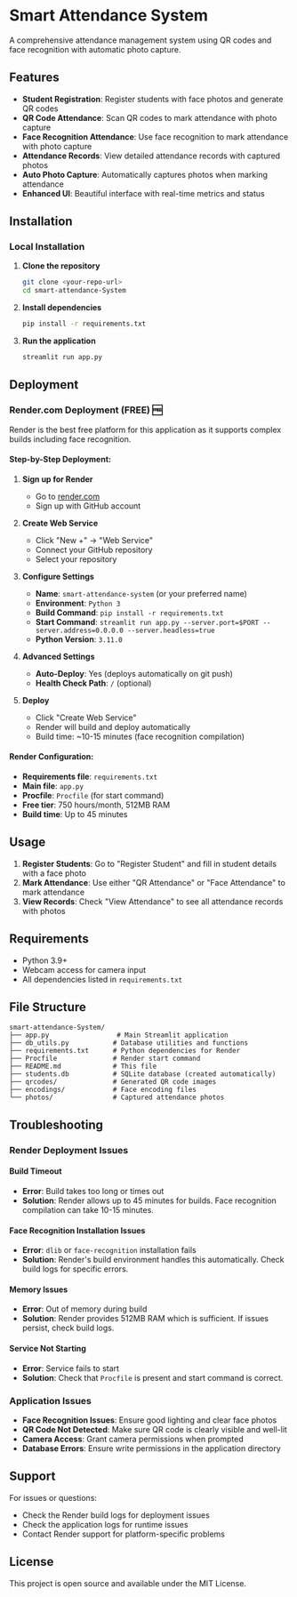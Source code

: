# Smart Attendance System

A comprehensive attendance management system using QR codes and face recognition with automatic photo capture.

## Features

- **Student Registration**: Register students with face photos and generate QR codes
- **QR Code Attendance**: Scan QR codes to mark attendance with photo capture
- **Face Recognition Attendance**: Use face recognition to mark attendance with photo capture
- **Attendance Records**: View detailed attendance records with captured photos
- **Auto Photo Capture**: Automatically captures photos when marking attendance
- **Enhanced UI**: Beautiful interface with real-time metrics and status

## Installation

### Local Installation

1. **Clone the repository**
   ```bash
   git clone <your-repo-url>
   cd smart-attendance-System
   ```

2. **Install dependencies**
   ```bash
   pip install -r requirements.txt
   ```

3. **Run the application**
   ```bash
   streamlit run app.py
   ```

## Deployment

### Render.com Deployment (FREE) 🆓

Render is the best free platform for this application as it supports complex builds including face recognition.

#### Step-by-Step Deployment:

1. **Sign up for Render**
   - Go to [render.com](https://render.com)
   - Sign up with GitHub account

2. **Create Web Service**
   - Click "New +" → "Web Service"
   - Connect your GitHub repository
   - Select your repository

3. **Configure Settings**
   - **Name**: `smart-attendance-system` (or your preferred name)
   - **Environment**: `Python 3`
   - **Build Command**: `pip install -r requirements.txt`
   - **Start Command**: `streamlit run app.py --server.port=$PORT --server.address=0.0.0.0 --server.headless=true`
   - **Python Version**: `3.11.0`

4. **Advanced Settings**
   - **Auto-Deploy**: Yes (deploys automatically on git push)
   - **Health Check Path**: `/` (optional)

5. **Deploy**
   - Click "Create Web Service"
   - Render will build and deploy automatically
   - Build time: ~10-15 minutes (face recognition compilation)

#### Render Configuration:
- **Requirements file**: `requirements.txt`
- **Main file**: `app.py`
- **Procfile**: `Procfile` (for start command)
- **Free tier**: 750 hours/month, 512MB RAM
- **Build time**: Up to 45 minutes

## Usage

1. **Register Students**: Go to "Register Student" and fill in student details with a face photo
2. **Mark Attendance**: Use either "QR Attendance" or "Face Attendance" to mark attendance
3. **View Records**: Check "View Attendance" to see all attendance records with photos

## Requirements

- Python 3.9+
- Webcam access for camera input
- All dependencies listed in `requirements.txt`

## File Structure

```
smart-attendance-System/
├── app.py                 # Main Streamlit application
├── db_utils.py           # Database utilities and functions
├── requirements.txt      # Python dependencies for Render
├── Procfile              # Render start command
├── README.md             # This file
├── students.db           # SQLite database (created automatically)
├── qrcodes/              # Generated QR code images
├── encodings/            # Face encoding files
└── photos/               # Captured attendance photos
```

## Troubleshooting

### Render Deployment Issues

#### Build Timeout
- **Error**: Build takes too long or times out
- **Solution**: Render allows up to 45 minutes for builds. Face recognition compilation can take 10-15 minutes.

#### Face Recognition Installation Issues
- **Error**: `dlib` or `face-recognition` installation fails
- **Solution**: Render's build environment handles this automatically. Check build logs for specific errors.

#### Memory Issues
- **Error**: Out of memory during build
- **Solution**: Render provides 512MB RAM which is sufficient. If issues persist, check build logs.

#### Service Not Starting
- **Error**: Service fails to start
- **Solution**: Check that `Procfile` is present and start command is correct.

### Application Issues

- **Face Recognition Issues**: Ensure good lighting and clear face photos
- **QR Code Not Detected**: Make sure QR code is clearly visible and well-lit
- **Camera Access**: Grant camera permissions when prompted
- **Database Errors**: Ensure write permissions in the application directory

## Support

For issues or questions:
- Check the Render build logs for deployment issues
- Check the application logs for runtime issues
- Contact Render support for platform-specific problems

## License

This project is open source and available under the MIT License.
